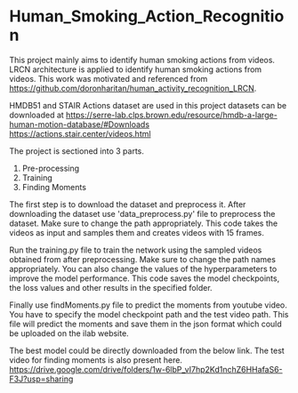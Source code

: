# Human_Smoking_Action_Recognition

This project mainly aims to identify human smoking actions from videos. LRCN architecture is applied to identify human smoking actions from videos. This work was motivated and referenced from https://github.com/doronharitan/human_activity_recognition_LRCN. 

HMDB51 and STAIR Actions dataset are used in this project
datasets can be downloaded at 
https://serre-lab.clps.brown.edu/resource/hmdb-a-large-human-motion-database/#Downloads https://actions.stair.center/videos.html

The project is sectioned into 3 parts. 
1. Pre-processing
2. Training
3. Finding Moments

The first step is to download the dataset and preprocess it. After downloading the dataset use 'data_preprocess.py' file to preprocess the dataset. Make sure to change the path appropriately. This code takes the videos as input and samples them and creates videos with 15 frames. 


Run the training.py file to train the network using the sampled videos obtained from after preprocessing. Make sure to change the path names appropriately. You can also change the values of the hyperparameters to improve the model performance. This code saves the model checkpoints, the loss values and other results in the specified folder.


Finally use findMoments.py file to predict the moments from youtube video. You have to specify the model checkpoint path and the test video path. This file will predict the moments and save them in the json format which could be uploaded on the ilab website.

The best model could be directly downloaded from the below link. The test video for finding moments is also present here.
https://drive.google.com/drive/folders/1w-6lbP_vI7hp2Kd1nchZ6HHafaS6-F3J?usp=sharing
